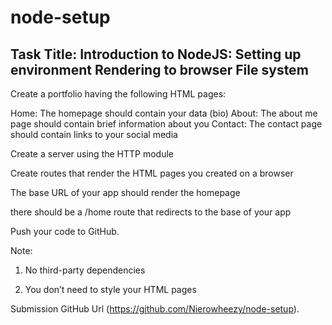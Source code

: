 # node-setup

## Task Title: Introduction to NodeJS: Setting up environment Rendering to browser File system

Create a portfolio having the following HTML pages:

Home: The homepage should contain your data (bio)
About: The about me page should contain brief information about you
Contact: The contact page should contain links to your social media

Create a server using the HTTP module

Create routes that render the HTML pages you created on a browser

The base URL of your app should render the homepage

there should be a /home route that redirects to the base of your app

Push your code to GitHub.

Note:

1. No third-party dependencies

2. You don’t need to style your HTML pages

Submission
GitHub Url (https://github.com/Nierowheezy/node-setup).
